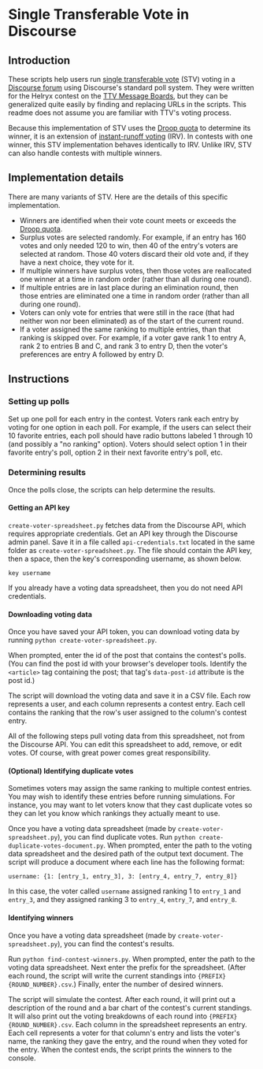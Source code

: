 # Single Transferable Vote in Discourse

## Introduction

These scripts help users run [single transferable vote](https://en.wikipedia.org/wiki/Single_transferable_vote) (STV) voting in a [Discourse forum](https://www.discourse.org) using Discourse's standard poll system. They were written for the Helryx contest on the [TTV Message Boards](https://board.ttvchannel.com/), but they can be generalized quite easily by finding and replacing URLs in the scripts. This readme does not assume you are familiar with TTV's voting process.

Because this implementation of STV uses the [Droop quota](https://en.wikipedia.org/wiki/Counting_single_transferable_votes#Droop_quota) to determine its winner, it is an extension of [instant-runoff voting](https://en.wikipedia.org/wiki/Instant-runoff_voting) (IRV). In contests with one winner, this STV implementation behaves identically to IRV. Unlike IRV, STV can also handle contests with multiple winners.

## Implementation details
There are many variants of STV. Here are the details of this specific implementation.
* Winners are identified when their vote count meets or exceeds the [Droop quota](https://en.wikipedia.org/wiki/Counting_single_transferable_votes#Droop_quota).
* Surplus votes are selected randomly. For example, if an entry has 160 votes and only needed 120 to win, then 40 of the entry's voters are selected at random. Those 40 voters discard their old vote and, if they have a next choice, they vote for it.
* If multiple winners have surplus votes, then those votes are reallocated one winner at a time in random order (rather than all during one round).
* If multiple entries are in last place during an elimination round, then those entries are eliminated one a time in random order (rather than all during one round).
* Voters can only vote for entries that were still in the race (that had neither won nor been eliminated) as of the start of the current round.
* If a voter assigned the same ranking to multiple entries, than that ranking is skipped over. For example, if a voter gave rank 1 to entry A, rank 2 to entries B and C, and rank 3 to entry D, then the voter's preferences are entry A followed by entry D.

## Instructions
### Setting up polls

Set up one poll for each entry in the contest. Voters rank each entry by voting for one option in each poll. For example, if the users can select their 10 favorite entries, each poll should have radio buttons labeled 1 through 10 (and possibly a "no ranking" option). Voters should select option 1 in their favorite entry's poll, option 2 in their next favorite entry's poll, etc.


### Determining results

Once the polls close, the scripts can help determine the results.

#### Getting an API key

`create-voter-spreadsheet.py` fetches data from the Discourse API, which requires appropriate credentials. Get an API key through the Discourse admin panel. Save it in a file called `api-credentials.txt` located in the same folder as `create-voter-spreadsheet.py`. The file should contain the API key, then a space, then the key's corresponding username, as shown below.

```
key username
```

If you already have a voting data spreadsheet, then you do not need API credentials.

#### Downloading voting data

Once you have saved your API token, you can download voting data by running `python create-voter-spreadsheet.py`.

When prompted, enter the id of the post that contains the contest's polls. (You can find the post id with your browser's developer tools. Identify the `<article>` tag containing the post; that tag's `data-post-id` attribute is the post id.)

The script will download the voting data and save it in a CSV file. Each row represents a user, and each column represents a contest entry. Each cell contains the ranking that the row's user assigned to the column's contest entry.

All of the following steps pull voting data from this spreadsheet, not from the Discourse API. You can edit this spreadsheet to add, remove, or edit votes. Of course, with great power comes great responsibility.

#### (Optional) Identifying duplicate votes

Sometimes voters may assign the same ranking to multiple contest entries. You may wish to identify these entries before running simulations. For instance, you may want to let voters know that they cast duplicate votes so they can let you know which rankings they actually meant to use.

Once you have a voting data spreadsheet (made by `create-voter-spreadsheet.py`), you can find duplicate votes. Run `python create-duplicate-votes-document.py`. When prompted, enter the path to the voting data spreadsheet and the desired path of the output text document. The script will produce a document where each line has the following format:

`username: {1: [entry_1, entry_3], 3: [entry_4, entry_7, entry_8]}`

In this case, the voter called `username` assigned ranking 1 to `entry_1` and `entry_3`, and they assigned ranking 3 to `entry_4`, `entry_7`, and `entry_8`.

#### Identifying winners

Once you have a voting data spreadsheet (made by `create-voter-spreadsheet.py`), you can find the contest's results.

Run `python find-contest-winners.py`. When prompted, enter the path to the voting data spreadsheet. Next enter the prefix for the spreadsheet. (After each round, the script will write the current standings into `{PREFIX}{ROUND_NUMBER}.csv`.) Finally, enter the number of desired winners.

The script will simulate the contest. After each round, it will print out a description of the round and a bar chart of the contest's current standings. It will also print out the voting breakdowns of each round into `{PREFIX}{ROUND_NUMBER}.csv`. Each column in the spreadsheet represents an entry. Each cell represents a voter for that column's entry and lists the voter's name, the ranking they gave the entry, and the round when they voted for the entry. When the contest ends, the script prints the winners to the console.
